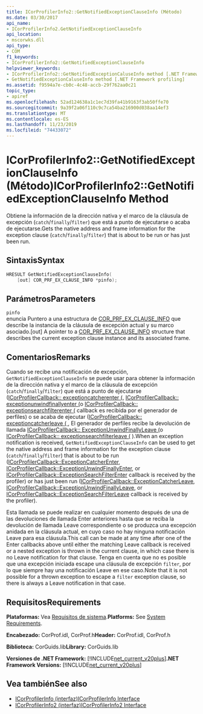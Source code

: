 ```yaml
---
title: ICorProfilerInfo2::GetNotifiedExceptionClauseInfo (Método)
ms.date: 03/30/2017
api_name:
- ICorProfilerInfo2.GetNotifiedExceptionClauseInfo
api_location:
- mscorwks.dll
api_type:
- COM
f1_keywords:
- ICorProfilerInfo2::GetNotifiedExceptionClauseInfo
helpviewer_keywords:
- ICorProfilerInfo2::GetNotifiedExceptionCaluseInfo method [.NET Framework profiling]
- GetNotifiedExceptionCaluseInfo method [.NET Framework profiling]
ms.assetid: f9594a7e-cb0c-4c48-accb-29f762aa0c21
topic_type:
- apiref
ms.openlocfilehash: 52ad124638a1c1ec7d39fa41b9163f3ab50ffe70
ms.sourcegitcommit: 9a39f2a06f110c9c7ca54ba216900d038aa14ef3
ms.translationtype: MT
ms.contentlocale: es-ES
ms.lasthandoff: 11/23/2019
ms.locfileid: "74433072"
---
```

# <a name="icorprofilerinfo2getnotifiedexceptionclauseinfo-method"></a><span data-ttu-id="dee19-102">ICorProfilerInfo2::GetNotifiedExceptionClauseInfo (Método)</span><span class="sxs-lookup"><span data-stu-id="dee19-102">ICorProfilerInfo2::GetNotifiedExceptionClauseInfo Method</span></span>
<span data-ttu-id="dee19-103">Obtiene la información de la dirección nativa y el marco de la cláusula de excepción (`catch`/`finally`/`filter`) que está a punto de ejecutarse o acaba de ejecutarse.</span><span class="sxs-lookup"><span data-stu-id="dee19-103">Gets the native address and frame information for the exception clause (`catch`/`finally`/`filter`) that is about to be run or has just been run.</span></span>  
  
## <a name="syntax"></a><span data-ttu-id="dee19-104">Sintaxis</span><span class="sxs-lookup"><span data-stu-id="dee19-104">Syntax</span></span>  
  
```cpp  
HRESULT GetNotifiedExceptionClauseInfo(  
    [out] COR_PRF_EX_CLAUSE_INFO *pinfo);  
```  
  
## <a name="parameters"></a><span data-ttu-id="dee19-105">Parámetros</span><span class="sxs-lookup"><span data-stu-id="dee19-105">Parameters</span></span>  
 `pinfo`  
 <span data-ttu-id="dee19-106">enuncia Puntero a una estructura de [COR_PRF_EX_CLAUSE_INFO](../../../../docs/framework/unmanaged-api/profiling/cor-prf-ex-clause-info-structure.md) que describe la instancia de la cláusula de excepción actual y su marco asociado.</span><span class="sxs-lookup"><span data-stu-id="dee19-106">[out] A pointer to a [COR_PRF_EX_CLAUSE_INFO](../../../../docs/framework/unmanaged-api/profiling/cor-prf-ex-clause-info-structure.md) structure that describes the current exception clause instance and its associated frame.</span></span>  
  
## <a name="remarks"></a><span data-ttu-id="dee19-107">Comentarios</span><span class="sxs-lookup"><span data-stu-id="dee19-107">Remarks</span></span>  
 <span data-ttu-id="dee19-108">Cuando se recibe una notificación de excepción, `GetNotifiedExceptionClauseInfo` se puede usar para obtener la información de la dirección nativa y el marco de la cláusula de excepción (`catch`/`finally`/`filter`) que está a punto de ejecutarse ([ICorProfilerCallback:: exceptioncatcherenter (](../../../../docs/framework/unmanaged-api/profiling/icorprofilercallback-exceptioncatcherenter-method.md), [ICorProfilerCallback:: exceptionunwindfinallyenter (](../../../../docs/framework/unmanaged-api/profiling/icorprofilercallback-exceptionunwindfinallyenter-method.md)o [ICorProfilerCallback:: exceptionsearchfilterenter (](../../../../docs/framework/unmanaged-api/profiling/icorprofilercallback-exceptionsearchfilterenter-method.md) callback es recibida por el generador de perfiles) o se acaba de ejecutar ([ICorProfilerCallback:: exceptioncatcherleave ( ](../../../../docs/framework/unmanaged-api/profiling/icorprofilercallback-exceptioncatcherleave-method.md), El generador de perfiles recibe la devolución de llamada [ICorProfilerCallback:: ExceptionUnwindFinallyLeave (](../../../../docs/framework/unmanaged-api/profiling/icorprofilercallback-exceptionunwindfinallyleave-method.md)o [ICorProfilerCallback:: exceptionsearchfilterleave (](../../../../docs/framework/unmanaged-api/profiling/icorprofilercallback-exceptionsearchfilterleave-method.md) ).</span><span class="sxs-lookup"><span data-stu-id="dee19-108">When an exception notification is received, `GetNotifiedExceptionClauseInfo` can be used to get the native address and frame information for the exception clause (`catch`/`finally`/`filter`) that is about to be run ([ICorProfilerCallback::ExceptionCatcherEnter](../../../../docs/framework/unmanaged-api/profiling/icorprofilercallback-exceptioncatcherenter-method.md), [ICorProfilerCallback::ExceptionUnwindFinallyEnter](../../../../docs/framework/unmanaged-api/profiling/icorprofilercallback-exceptionunwindfinallyenter-method.md), or [ICorProfilerCallback::ExceptionSearchFilterEnter](../../../../docs/framework/unmanaged-api/profiling/icorprofilercallback-exceptionsearchfilterenter-method.md) callback is received by the profiler) or has just been run ([ICorProfilerCallback::ExceptionCatcherLeave](../../../../docs/framework/unmanaged-api/profiling/icorprofilercallback-exceptioncatcherleave-method.md), [ICorProfilerCallback::ExceptionUnwindFinallyLeave](../../../../docs/framework/unmanaged-api/profiling/icorprofilercallback-exceptionunwindfinallyleave-method.md), or [ICorProfilerCallback::ExceptionSearchFilterLeave](../../../../docs/framework/unmanaged-api/profiling/icorprofilercallback-exceptionsearchfilterleave-method.md) callback is received by the profiler).</span></span>  
  
 <span data-ttu-id="dee19-109">Esta llamada se puede realizar en cualquier momento después de una de las devoluciones de llamada Enter anteriores hasta que se reciba la devolución de llamada Leave correspondiente o se produzca una excepción anidada en la cláusula actual, en cuyo caso no hay ninguna notificación Leave para esa cláusula.</span><span class="sxs-lookup"><span data-stu-id="dee19-109">This call can be made at any time after one of the Enter callbacks above until either the matching Leave callback is received or a nested exception is thrown in the current clause, in which case there is no Leave notification for that clause.</span></span> <span data-ttu-id="dee19-110">Tenga en cuenta que no es posible que una excepción iniciada escape una cláusula de excepción `filter`, por lo que siempre hay una notificación Leave en ese caso.</span><span class="sxs-lookup"><span data-stu-id="dee19-110">Note that it is not possible for a thrown exception to escape a `filter` exception clause, so there is always a Leave notification in that case.</span></span>  
  
## <a name="requirements"></a><span data-ttu-id="dee19-111">Requisitos</span><span class="sxs-lookup"><span data-stu-id="dee19-111">Requirements</span></span>  
 <span data-ttu-id="dee19-112">**Plataformas:** Vea [Requisitos de sistema](../../../../docs/framework/get-started/system-requirements.md).</span><span class="sxs-lookup"><span data-stu-id="dee19-112">**Platforms:** See [System Requirements](../../../../docs/framework/get-started/system-requirements.md).</span></span>  
  
 <span data-ttu-id="dee19-113">**Encabezado:** CorProf.idl, CorProf.h</span><span class="sxs-lookup"><span data-stu-id="dee19-113">**Header:** CorProf.idl, CorProf.h</span></span>  
  
 <span data-ttu-id="dee19-114">**Biblioteca:** CorGuids.lib</span><span class="sxs-lookup"><span data-stu-id="dee19-114">**Library:** CorGuids.lib</span></span>  
  
 <span data-ttu-id="dee19-115">**Versiones de .NET Framework:** [!INCLUDE[net_current_v20plus](../../../../includes/net-current-v20plus-md.md)]</span><span class="sxs-lookup"><span data-stu-id="dee19-115">**.NET Framework Versions:** [!INCLUDE[net_current_v20plus](../../../../includes/net-current-v20plus-md.md)]</span></span>  
  
## <a name="see-also"></a><span data-ttu-id="dee19-116">Vea también</span><span class="sxs-lookup"><span data-stu-id="dee19-116">See also</span></span>

- [<span data-ttu-id="dee19-117">ICorProfilerInfo (interfaz)</span><span class="sxs-lookup"><span data-stu-id="dee19-117">ICorProfilerInfo Interface</span></span>](../../../../docs/framework/unmanaged-api/profiling/icorprofilerinfo-interface.md)
- [<span data-ttu-id="dee19-118">ICorProfilerInfo2 (interfaz)</span><span class="sxs-lookup"><span data-stu-id="dee19-118">ICorProfilerInfo2 Interface</span></span>](../../../../docs/framework/unmanaged-api/profiling/icorprofilerinfo2-interface.md)
